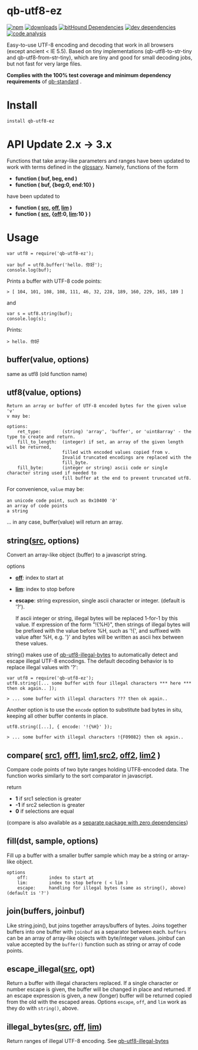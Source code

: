 # qb-utf8-ez

[![npm][npm-image]][npm-url]
[![downloads][downloads-image]][npm-url]
[![bitHound Dependencies][proddep-image]][proddep-link]
[![dev dependencies][devdep-image]][devdep-link]
[![code analysis][code-image]][code-link]

[npm-image]:       https://img.shields.io/npm/v/qb-utf8-ez.svg
[downloads-image]: https://img.shields.io/npm/dm/qb-utf8-ez.svg
[npm-url]:         https://npmjs.org/package/qb-utf8-ez
[proddep-image]:   https://www.bithound.io/github/quicbit-js/qb-utf8-ez/badges/dependencies.svg
[proddep-link]:    https://www.bithound.io/github/quicbit-js/qb-utf8-ez/master/dependencies/npm
[devdep-image]:    https://www.bithound.io/github/quicbit-js/qb-utf8-ez/badges/devDependencies.svg
[devdep-link]:     https://www.bithound.io/github/quicbit-js/qb-utf8-ez/master/dependencies/npm
[code-image]:      https://www.bithound.io/github/quicbit-js/qb-utf8-ez/badges/code.svg
[code-link]:       https://www.bithound.io/github/quicbit-js/qb-utf8-ez

Easy-to-use UTF-8 encoding and decoding that work in all browsers (except ancient < IE 5.5).
Based on tiny implementations (qb-utf8-to-str-tiny and qb-utf8-from-str-tiny), which are
tiny and good for small decoding jobs, but not fast for very large files.

**Complies with the 100% test coverage and minimum dependency requirements** of 
[qb-standard](http://github.com/quicbit-js/qb-standard) . 


# Install

    install qb-utf8-ez
    
# API Update 2.x -> 3.x

Functions that take array-like parameters and ranges have been updated to work with
terms defined in the [glossary](https://github.com/quicbit-js/qb-standard/blob/master/doc/variable-glossary.md).
Namely, functions of the form 
* **function ( buf, beg, end )** 
* **function ( buf, {beg:0, end:10} )**

have been updated to 
* **function ( [src][src-link], [off][off-link], [lim][lim-link] )** 
* **function ( [src][src-link], {[off][off-link]:0, [lim][lim-link]:10 } )** 



[src-link]: https://github.com/quicbit-js/qb-standard/blob/master/doc/variable-glossary.md#src-source
[off-link]: https://github.com/quicbit-js/qb-standard/blob/master/doc/variable-glossary.md#off-offset
[lim-link]: https://github.com/quicbit-js/qb-standard/blob/master/doc/variable-glossary.md#lim-limit
   
# Usage

    var utf8 = require('qb-utf8-ez');
    
    var buf = utf8.buffer('hello. 你好');
    console.log(buf);
    
Prints a buffer with UTF-8 code points:

    > [ 104, 101, 108, 108, 111, 46, 32, 228, 189, 160, 229, 165, 189 ]
    
and

    var s = utf8.string(buf);
    console.log(s);
    
Prints:

    > hello. 你好

## buffer(value, options)

same as utf8 (old function name)

## utf8(value, options)

    Return an array or buffer of UTF-8 encoded bytes for the given value 'v'
    v may be:
    
    options:
        ret_type:        (string) 'array', 'buffer', or 'uint8array' - the type to create and return.   
        fill_to_length:  (integer) if set, an array of the given length will be returned, 
                         filled with encoded values copied from v.  
                         Invalid truncated encodings are replaced with the
                         fill_byte.
        fill_byte:       (integer or string) ascii code or single character string used if needed to 
                         fill buffer at the end to prevent truncated utf8.
    

For convenience, <code>value</code> may be:

    an unicode code point, such as 0x10400 '𐐀'
    an array of code points
    a string

... in any case, buffer(value) will return an array.
    
## string([src][src-link], options)

Convert an array-like object (buffer) to a javascript string.  

options
* **[off][off-link]**: index to start at
* **[lim][lim-link]**: index to stop before
* **escape**: string expression, single ascii character or integer.  (default is '?').
    
  If ascii integer or string, illegal bytes will be replaced 1-for-1 by this value. 
  If expression of the form "!{%H}", then strings of illegal bytes will be prefixed 
  with the value before %H, such as '!{', and suffixed with value after %H, e.g. '}'
  and bytes will be written as ascii hex between these values.

string() makes use of [qb-utf8-illegal-bytes](https://github.com/quicbit-js/qb-utf8-illegal-bytes)
to automatically detect and escape illegal UTF-8 encodings.  The default decoding behavior
is to replace illegal values with '?':

    var utf8 = require('qb-utf8-ez');
    utf8.string([... some buffer with four illegal characters *** here *** then ok again.. ]);

    > ... some buffer with illegal characters ??? then ok again.. 

Another option is to use the <code>encode</code> option to substitute bad bytes in situ, keeping
all other buffer contents in place.

    utf8.string([...], { encode: '!{%H}' });
    
    > ... some buffer with illegal characters !{F09082} then ok again.. 


## compare( [src1][src-link], [off1][off-link], [lim1][lim-link],[src2][src-link], [off2][off-link], [lim2][lim-link] )

Compare code points of two byte ranges holding UTF8-encoded data.  The function works similarly
to the sort comparator in javascript.

return

* **1** if src1 selection is greater
* **-1** if src2 selection is greater
* **0** if selections are equal

(compare is also available as a 
[separate package with zero dependencies](https://github.com/quicbit-js/qb-utf8-compare))

## fill(dst, sample, options)

Fill up a buffer with a smaller buffer sample which may be a string or array-like object.

    options
        off:        index to start at
        lim:        index to stop before ( < lim )
        escape:     handling for illegal bytes (same as string(), above) (default is '?')
        
## join(buffers, joinbuf)

Like string.join(), but joins together arrays/buffers of bytes.  Joins together buffers
into one buffer with <code>joinbuf</code> as a separator between each.
<code>buffers</code> can
be an array of array-like objects with byte/integer values.  joinbuf can value accepted
by the <code>buffer()</code> function such as string or array of code points.


## escape_illegal([src][src-link], opt)

Return a buffer with illegal characters replaced.  If a single character or number escape is given, 
the buffer will be changed in place and returned.  If an escape expression is given, a new
(longer) buffer will be returned copied from the old with the escaped areas.
Options <code>escape</code>, <code>off</code>, and <code>lim</code> work as they
do with <code>string()</code>, above.

## illegal_bytes([src][src-link], [off][off-link], [lim][lim-link])

Return ranges of illegal UTF-8 encoding.  See [qb-utf8-illegal-bytes](https://github.com/quicbit-js/qb-utf8-illegal-bytes#illegal_bytessrc-off-lim)
